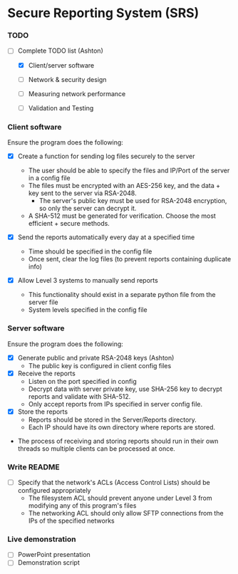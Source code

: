 # Secure Reporting System (SRS)

### TODO
- [ ] Complete TODO list (Ashton)
  - [x] Client/server software
  - [ ] Network & security design
  - [ ] Measuring network performance
  - [ ] Validation and Testing


### Client software
Ensure the program does the following:
- [x] Create a function for sending log files securely to the server
  - The user should be able to specify the files and IP/Port of the server in a config file
  - The files must be encrypted with an AES-256 key, and the data + key sent to the server via RSA-2048.
    - The server's public key must be used for RSA-2048 encryption, so only the server can decrypt it.
  - A SHA-512 must be generated for verification. Choose the most efficient + secure methods.

- [x] Send the reports automatically every day at a specified time
  - Time should be specified in the config file
  - Once sent, clear the log files (to prevent reports containing duplicate info)

- [x] Allow Level 3 systems to manually send reports
  - This functionality should exist in a separate python file from the server file
  - System levels specified in the config file


### Server software
Ensure the program does the following:
- [x] Generate public and private RSA-2048 keys (Ashton)
  - The public key is configured in client config files
- [x] Receive the reports
  - Listen on the port specified in config
  - Decrypt data with server private key, use SHA-256 key to decrypt reports and validate with SHA-512.
  - Only accept reports from IPs specified in server config file.
- [x] Store the reports
  - Reports should be stored in the Server/Reports directory.
  - Each IP should have its own directory where reports are stored.
- The process of receiving and storing reports should run in their own threads so multiple
clients can be processed at once.


### Write README
- [ ] Specify that the network's ACLs (Access Control Lists) should be configured appropriately
  - The filesystem ACL should prevent anyone under Level 3 from modifying any of this program's files
  - The networking ACL should only allow SFTP connections from the IPs of the specified networks


### Live demonstration
- [ ] PowerPoint presentation
- [ ] Demonstration script